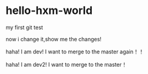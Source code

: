 # hello-hxm-world
my first git test

now i change it,show me the changes!

haha! I am dev! I want to merge to the master again！！

haha! I am dev2! I want to merge to the master！